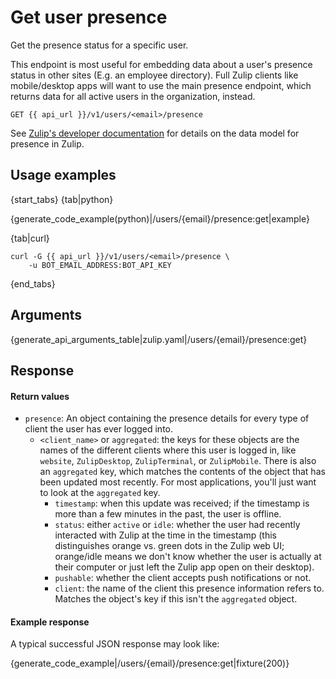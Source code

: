 # Get user presence

Get the presence status for a specific user.

This endpoint is most useful for embedding data about a user's
presence status in other sites (E.g. an employee directory).  Full
Zulip clients like mobile/desktop apps will want to use the main
presence endpoint, which returns data for all active users in the
organization, instead.

`GET {{ api_url }}/v1/users/<email>/presence`

See
[Zulip's developer documentation](https://zulip.readthedocs.io/en/latest/subsystems/presence.html)
for details on the data model for presence in Zulip.

## Usage examples

{start_tabs}
{tab|python}

{generate_code_example(python)|/users/{email}/presence:get|example}

{tab|curl}

```
curl -G {{ api_url }}/v1/users/<email>/presence \
    -u BOT_EMAIL_ADDRESS:BOT_API_KEY
```

{end_tabs}

## Arguments

{generate_api_arguments_table|zulip.yaml|/users/{email}/presence:get}

## Response

#### Return values

* `presence`: An object containing the presence details for every type
  of client the user has ever logged into.
    * `<client_name>` or `aggregated`: the keys for these objects are
      the names of the different clients where this user is logged in,
      like `website`, `ZulipDesktop`, `ZulipTerminal`, or
      `ZulipMobile`. There is also an `aggregated` key, which matches
      the contents of the object that has been updated most
      recently. For most applications, you'll just want to look at the
      `aggregated` key.
        * `timestamp`: when this update was received; if the timestamp
          is more than a few minutes in the past, the user is offline.
        * `status`: either `active` or `idle`: whether the user had
          recently interacted with Zulip at the time in the timestamp
          (this distinguishes orange vs. green dots in the Zulip web
          UI; orange/idle means we don't know whether the user is
          actually at their computer or just left the Zulip app open
          on their desktop).
        * `pushable`: whether the client accepts push notifications or not.
        * `client`: the name of the client this presence information refers to.
          Matches the object's key if this isn't the `aggregated` object.

#### Example response

A typical successful JSON response may look like:

{generate_code_example|/users/{email}/presence:get|fixture(200)}
